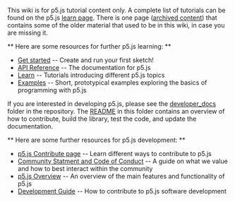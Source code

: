 This wiki is for p5.js tutorial content only. A complete list of tutorials can be found on the p5.js [learn page](http://p5js.org/learn/). There is one page ([archived content](https://github.com/processing/p5.js/wiki/Archived-Content)) that contains some of the older material that used to be in this wiki, in case you are missing it.

** Here are some resources for further p5.js learning: **

* [Get started](http://p5js.org/get-started/) -- Create and run your first sketch!  
* [API Reference](http://p5js.org/reference) -- The documentation for p5.js
* [Learn](http://p5js.org/learn/) -- Tutorials introducing different p5.js topics
* [Examples](http://p5js.org/examples/) -- Short, prototypical examples exploring the basics of programming with p5.js

If you are interested in developing p5.js, please see the [developer_docs](https://github.com/processing/p5.js/tree/master/developer_docs) folder in the repository. The [README](https://github.com/processing/p5.js/blob/master/developer_docs/README.md) in this folder contains an overview of how to contribute, build the library, test the code, and update the documentation. 

** Here are some further resources for p5.js development: **

* [p5.js Contribute page](http://p5js.org/community/) -- Learn different ways to contribute to p5.js
* [Community Statment and Code of Conduct](https://github.com/processing/p5.js/blob/master/CODE_OF_CONDUCT.md) -- A guide on what we value and how to best interact within the community
* [p5.js Overview](https://github.com/processing/p5.js/wiki/p5.js-overview) -- An overview of the main features and functionality of p5.js
* [Development Guide](https://github.com/processing/p5.js/tree/master/developer_docs) -- How to contribute to p5.js software development
